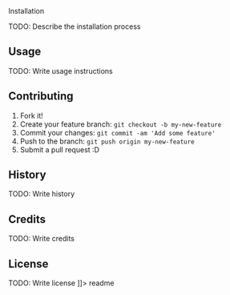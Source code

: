 <snippet>
  <content><![CDATA[
## ${1:Connect Four}
A two-player game in which players take turns dropping one colored discs Take turns dropping checkers into a grid to create a line or 4 In a row diagonally, horizontally or vertically. The first player to create 4 in a row, wins.


## Installation
TODO: Describe the installation process
## Usage
TODO: Write usage instructions
## Contributing
1. Fork it!
2. Create your feature branch: `git checkout -b my-new-feature`
3. Commit your changes: `git commit -am 'Add some feature'`
4. Push to the branch: `git push origin my-new-feature`
5. Submit a pull request :D
## History
TODO: Write history
## Credits
TODO: Write credits
## License
TODO: Write license
]]></content>
  <tabTrigger>readme</tabTrigger>
</snippet>
